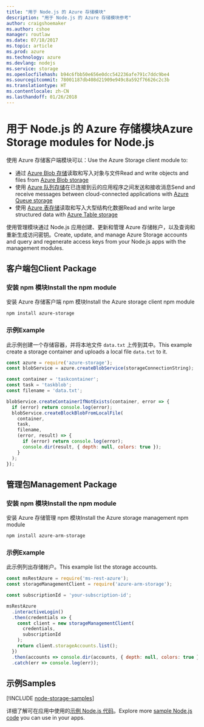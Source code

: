 ```yaml
---
title: "用于 Node.js 的 Azure 存储模块"
description: "用于 Node.js 的 Azure 存储模块参考"
author: craigshoemaker
ms.author: cshoe
manager: routlaw
ms.date: 07/18/2017
ms.topic: article
ms.prod: azure
ms.technology: azure
ms.devlang: nodejs
ms.service: storage
ms.openlocfilehash: b94c6fbb50e656e0dcc542236afe791c7ddc9be4
ms.sourcegitcommit: 78001187db408d21909e949c8a592f76626c2c3b
ms.translationtype: HT
ms.contentlocale: zh-CN
ms.lasthandoff: 01/26/2018
---
```

# <a name="azure-storage-modules-for-nodejs"></a><span data-ttu-id="4446b-103">用于 Node.js 的 Azure 存储模块</span><span class="sxs-lookup"><span data-stu-id="4446b-103">Azure Storage modules for Node.js</span></span>

<span data-ttu-id="4446b-104">使用 Azure 存储客户端模块可以：</span><span class="sxs-lookup"><span data-stu-id="4446b-104">Use the Azure Storage client module to:</span></span>

- <span data-ttu-id="4446b-105">通过 [Azure Blob 存储](https://docs.microsoft.com/azure/storage/storage-nodejs-how-to-use-blob-storage)读取和写入对象与文件</span><span class="sxs-lookup"><span data-stu-id="4446b-105">Read and write objects and files from [Azure Blob storage](https://docs.microsoft.com/azure/storage/storage-nodejs-how-to-use-blob-storage)</span></span>
- <span data-ttu-id="4446b-106">使用 [Azure 队列存储](https://docs.microsoft.com/azure/storage/storage-nodejs-how-to-use-queues)在已连接到云的应用程序之间发送和接收消息</span><span class="sxs-lookup"><span data-stu-id="4446b-106">Send and receive messages between cloud-connected applications with [Azure Queue storage](https://docs.microsoft.com/azure/storage/storage-nodejs-how-to-use-queues)</span></span>
- <span data-ttu-id="4446b-107">使用 [Azure 表存储](https://docs.microsoft.com/azure/storage/storage-nodejs-how-to-use-table-storage)读取和写入大型结构化数据</span><span class="sxs-lookup"><span data-stu-id="4446b-107">Read and write large structured data with [Azure Table storage](https://docs.microsoft.com/azure/storage/storage-nodejs-how-to-use-table-storage)</span></span>

<span data-ttu-id="4446b-108">使用管理模块通过 Node.js 应用创建、更新和管理 Azure 存储帐户，以及查询和重新生成访问密钥。</span><span class="sxs-lookup"><span data-stu-id="4446b-108">Create, update, and manage Azure Storage accounts and query and regenerate access keys from your Node.js apps with the management modules.</span></span>

## <a name="client-package"></a><span data-ttu-id="4446b-109">客户端包</span><span class="sxs-lookup"><span data-stu-id="4446b-109">Client Package</span></span>

### <a name="install-the-npm-module"></a><span data-ttu-id="4446b-110">安装 npm 模块</span><span class="sxs-lookup"><span data-stu-id="4446b-110">Install the npm module</span></span>

<span data-ttu-id="4446b-111">安装 Azure 存储客户端 npm 模块</span><span class="sxs-lookup"><span data-stu-id="4446b-111">Install the Azure storage client npm module</span></span>

```bash
npm install azure-storage
```

### <a name="example"></a><span data-ttu-id="4446b-112">示例</span><span class="sxs-lookup"><span data-stu-id="4446b-112">Example</span></span>

<span data-ttu-id="4446b-113">此示例创建一个存储容器，并将本地文件 `data.txt` 上传到其中。</span><span class="sxs-lookup"><span data-stu-id="4446b-113">This example create a storage container and uploads a local file `data.txt` to it.</span></span>

```javascript
const azure = require('azure-storage');
const blobService = azure.createBlobService(storageConnectionString);

const container = 'taskcontainer';
const task = 'taskblob';
const filename = 'data.txt';

blobService.createContainerIfNotExists(container, error => {
  if (error) return console.log(error);
  blobService.createBlockBlobFromLocalFile(
    container,
    task,
    filename,
    (error, result) => {
      if (error) return console.log(error);
      console.dir(result, { depth: null, colors: true });
    }
  );
});
```

## <a name="management-package"></a><span data-ttu-id="4446b-114">管理包</span><span class="sxs-lookup"><span data-stu-id="4446b-114">Management Package</span></span>

### <a name="install-the-npm-module"></a><span data-ttu-id="4446b-115">安装 npm 模块</span><span class="sxs-lookup"><span data-stu-id="4446b-115">Install the npm module</span></span> 

<span data-ttu-id="4446b-116">安装 Azure 存储管理 npm 模块</span><span class="sxs-lookup"><span data-stu-id="4446b-116">Install the Azure storage management npm module</span></span>

```bash
npm install azure-arm-storage
```

### <a name="example"></a><span data-ttu-id="4446b-117">示例</span><span class="sxs-lookup"><span data-stu-id="4446b-117">Example</span></span>

<span data-ttu-id="4446b-118">此示例列出存储帐户。</span><span class="sxs-lookup"><span data-stu-id="4446b-118">This example list the storage accounts.</span></span>

```javascript
const msRestAzure = require('ms-rest-azure');
const storageManagementClient = require('azure-arm-storage');

const subscriptionId = 'your-subscription-id';

msRestAzure
  .interactiveLogin()
  .then(credentials => {
    const client = new storageManagementClient(
      credentials,
      subscriptionId
    );
    return client.storageAccounts.list();
  })
  .then(accounts => console.dir(accounts, { depth: null, colors: true }))
  .catch(err => console.log(err));
```

## <a name="samples"></a><span data-ttu-id="4446b-119">示例</span><span class="sxs-lookup"><span data-stu-id="4446b-119">Samples</span></span>

[!INCLUDE [node-storage-samples](../docs-ref-conceptual/includes/storage-samples.md)]

<span data-ttu-id="4446b-120">详细了解可在应用中使用的[示例 Node.js 代码](https://azure.microsoft.com/resources/samples/?platform=nodejs)。</span><span class="sxs-lookup"><span data-stu-id="4446b-120">Explore more [sample Node.js code](https://azure.microsoft.com/resources/samples/?platform=nodejs) you can use in your apps.</span></span>
